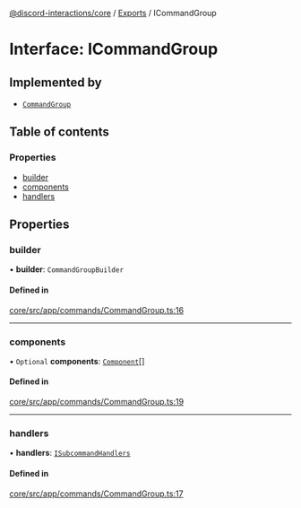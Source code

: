 [@discord-interactions/core](../README.md) / [Exports](../modules.md) / ICommandGroup

# Interface: ICommandGroup

## Implemented by

- [`CommandGroup`](../classes/CommandGroup.md)

## Table of contents

### Properties

- [builder](ICommandGroup.md#builder)
- [components](ICommandGroup.md#components)
- [handlers](ICommandGroup.md#handlers)

## Properties

### builder

• **builder**: `CommandGroupBuilder`

#### Defined in

[core/src/app/commands/CommandGroup.ts:16](https://github.com/ssMMiles/interactions.ts/blob/df1cc9e/packages/core/src/app/commands/CommandGroup.ts#L16)

___

### components

• `Optional` **components**: [`Component`](../modules.md#component)[]

#### Defined in

[core/src/app/commands/CommandGroup.ts:19](https://github.com/ssMMiles/interactions.ts/blob/df1cc9e/packages/core/src/app/commands/CommandGroup.ts#L19)

___

### handlers

• **handlers**: [`ISubcommandHandlers`](../modules.md#isubcommandhandlers)

#### Defined in

[core/src/app/commands/CommandGroup.ts:17](https://github.com/ssMMiles/interactions.ts/blob/df1cc9e/packages/core/src/app/commands/CommandGroup.ts#L17)
